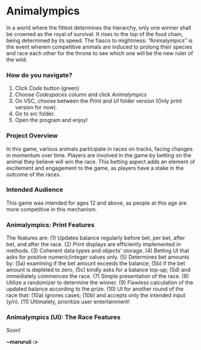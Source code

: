 # Animalympics
   In a world where the fittest determines the hierarchy, only one winner shall be crowned as the royal of survival. It rises to the top of the food chain, being determined by its speed. The fiasco to mightiness: “Animalympics” is the event wherein competitive animals are induced to prolong their species and race each other for the throne to see which one will be the new ruler of the wild.

### How do you navigate?
  1. Click *Code* button (green)
  2. Choose *Codespaces* column and click *Animalympics*
  3. On VSC, choose between the *Print* and *UI* folder version (Only print version for now).
  4. Go to *src* folder.
  5. Open the program and enjoy!

### Project Overview

  In this game, various animals participate in races on tracks, facing changes in momentum over time. Players are involved in the game by betting on the
  animal they believe will win the race. This betting aspect adds an element of excitement and engagement to the game, as players have a stake in the outcome of the races.
  
### Intended Audience
  This game was intended for ages 12 and above, as people at this age are more competitive in this mechanism.

### Animalympics: Print Features 
The features are: (1) Updates balance regularly before bet, per bet, after bet, and after the race. (2) Print displays are efficiently implemented in methods. (3) Coherent data types and objects' storage. (4) Betting UI that asks for positive numeric/integer values only. (5) Determines bet amounts by: (5a) examining if the bet amount exceeds the balance; (5b) if the bet amount is depleted to zero, (5c) kindly asks for a balance top-up; (5d) and immediately commences the race. (7) Simple presentation of the race. (8) Utilize a randomizer to determine the winner. (9) Flawless calculation of the updated balance according to the prize. (10) UI for another round of the race that: (10a) ignores cases; (10b) and accepts only the intended input (y/n). (11) Ultimately, prioritize user entertainment!

### Animalympics (UI): The Race Features
Soon!

**~maruruii :>**

       
